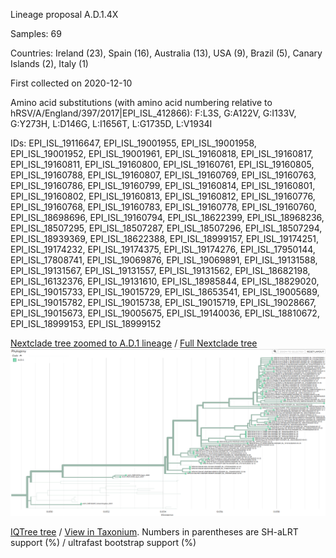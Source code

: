 Lineage proposal A.D.1.4X

Samples: 69

Countries: Ireland (23), Spain (16), Australia (13), USA (9), Brazil (5), Canary Islands (2), Italy (1)

First collected on 2020-12-10

Amino acid substitutions (with amino acid numbering relative to hRSV/A/England/397/2017|EPI_ISL_412866):
F:L3S, G:A122V, G:I133V, G:Y273H, L:D146G, L:I1656T, L:G1735D, L:V1934I

IDs: EPI_ISL_19116647, EPI_ISL_19001955, EPI_ISL_19001958, EPI_ISL_19001952, EPI_ISL_19001961, EPI_ISL_19160818, EPI_ISL_19160817, EPI_ISL_19160811, EPI_ISL_19160800, EPI_ISL_19160761, EPI_ISL_19160805, EPI_ISL_19160788, EPI_ISL_19160807, EPI_ISL_19160769, EPI_ISL_19160763, EPI_ISL_19160786, EPI_ISL_19160799, EPI_ISL_19160814, EPI_ISL_19160801, EPI_ISL_19160802, EPI_ISL_19160813, EPI_ISL_19160812, EPI_ISL_19160776, EPI_ISL_19160768, EPI_ISL_19160783, EPI_ISL_19160778, EPI_ISL_19160760, EPI_ISL_18698696, EPI_ISL_19160794, EPI_ISL_18622399, EPI_ISL_18968236, EPI_ISL_18507295, EPI_ISL_18507287, EPI_ISL_18507296, EPI_ISL_18507294, EPI_ISL_18939369, EPI_ISL_18622388, EPI_ISL_18999157, EPI_ISL_19174251, EPI_ISL_19174232, EPI_ISL_19174375, EPI_ISL_19174276, EPI_ISL_17950144, EPI_ISL_17808741, EPI_ISL_19069876, EPI_ISL_19069891, EPI_ISL_19131588, EPI_ISL_19131567, EPI_ISL_19131557, EPI_ISL_19131562, EPI_ISL_18682198, EPI_ISL_16132376, EPI_ISL_19131610, EPI_ISL_18985844, EPI_ISL_18829020, EPI_ISL_19015733, EPI_ISL_19015729, EPI_ISL_18653541, EPI_ISL_19005689, EPI_ISL_19015782, EPI_ISL_19015738, EPI_ISL_19015719, EPI_ISL_19028667, EPI_ISL_19015673, EPI_ISL_19005675, EPI_ISL_19140036, EPI_ISL_18810672, EPI_ISL_18999153, EPI_ISL_18999152


[Nextclade tree zoomed to A.D.1 lineage](https://nextstrain.org/fetch/raw.githubusercontent.com/alanrice/RSV_lineage_proposal/main/A.D.1.4X/nextclade.auspice.json?f_Node%20type=New&label=clade:A.D.1) / 
[Full Nextclade tree](https://nextstrain.org/fetch/raw.githubusercontent.com/alanrice/RSV_lineage_proposal/main/A.D.1.4X/nextclade.auspice.json?f_Node%20type=New)
![Nextclade tree zoomed](https://raw.githubusercontent.com/alanrice/RSV_lineage_proposal/main/A.D.1.4X/zoomTreeNextclade.png)

[IQTree tree](https://raw.githubusercontent.com/alanrice/RSV_lineage_proposal/main/A.D.1.4X/A.D.1.4X.treefile) / [View in Taxonium](https://taxonium.org/?treeUrl=https%3A%2F%2Fproxy.taxonium.org%2Fproxy%3Furl%3Dhttps%253A%252F%252Fraw.githubusercontent.com%252Falanrice%252FRSV_lineage_proposal%252Fmain%252FA.D.1.4X%252FA.D.1.4X.treefile&ladderizeTree=true&treeType=nwk&xType=x_dist). Numbers in parentheses are SH-aLRT support (%) / ultrafast bootstrap support (%)